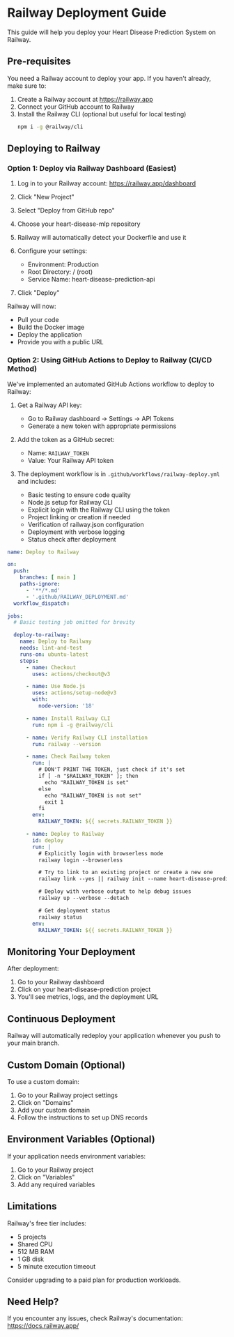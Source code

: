 # Railway Deployment Guide

This guide will help you deploy your Heart Disease Prediction System on Railway.

## Pre-requisites

You need a Railway account to deploy your app. If you haven't already, make sure to:

1. Create a Railway account at https://railway.app
2. Connect your GitHub account to Railway
3. Install the Railway CLI (optional but useful for local testing)
   ```bash
   npm i -g @railway/cli
   ```

## Deploying to Railway

### Option 1: Deploy via Railway Dashboard (Easiest)

1. Log in to your Railway account: https://railway.app/dashboard
2. Click "New Project"
3. Select "Deploy from GitHub repo"
4. Choose your heart-disease-mlp repository
5. Railway will automatically detect your Dockerfile and use it
6. Configure your settings:
   - Environment: Production
   - Root Directory: / (root)
   - Service Name: heart-disease-prediction-api

7. Click "Deploy"

Railway will now:
- Pull your code
- Build the Docker image
- Deploy the application
- Provide you with a public URL

### Option 2: Using GitHub Actions to Deploy to Railway (CI/CD Method)

We've implemented an automated GitHub Actions workflow to deploy to Railway:

1. Get a Railway API key:
   - Go to Railway dashboard -> Settings -> API Tokens
   - Generate a new token with appropriate permissions

2. Add the token as a GitHub secret:
   - Name: `RAILWAY_TOKEN`
   - Value: Your Railway API token

3. The deployment workflow is in `.github/workflows/railway-deploy.yml` and includes:
   - Basic testing to ensure code quality
   - Node.js setup for Railway CLI
   - Explicit login with the Railway CLI using the token
   - Project linking or creation if needed
   - Verification of railway.json configuration
   - Deployment with verbose logging
   - Status check after deployment

```yaml
name: Deploy to Railway

on:
  push:
    branches: [ main ]
    paths-ignore:
      - '**/*.md'
      - '.github/RAILWAY_DEPLOYMENT.md'
  workflow_dispatch:

jobs:
  # Basic testing job omitted for brevity

  deploy-to-railway:
    name: Deploy to Railway
    needs: lint-and-test
    runs-on: ubuntu-latest
    steps:
      - name: Checkout
        uses: actions/checkout@v3

      - name: Use Node.js
        uses: actions/setup-node@v3
        with:
          node-version: '18'

      - name: Install Railway CLI
        run: npm i -g @railway/cli

      - name: Verify Railway CLI installation
        run: railway --version

      - name: Check Railway token
        run: |
          # DON'T PRINT THE TOKEN, just check if it's set
          if [ -n "$RAILWAY_TOKEN" ]; then
            echo "RAILWAY_TOKEN is set"
          else
            echo "RAILWAY_TOKEN is not set"
            exit 1
          fi
        env:
          RAILWAY_TOKEN: ${{ secrets.RAILWAY_TOKEN }}

      - name: Deploy to Railway
        id: deploy
        run: |
          # Explicitly login with browserless mode
          railway login --browserless

          # Try to link to an existing project or create a new one
          railway link --yes || railway init --name heart-disease-prediction

          # Deploy with verbose output to help debug issues
          railway up --verbose --detach

          # Get deployment status
          railway status
        env:
          RAILWAY_TOKEN: ${{ secrets.RAILWAY_TOKEN }}
```

## Monitoring Your Deployment

After deployment:
1. Go to your Railway dashboard
2. Click on your heart-disease-prediction project
3. You'll see metrics, logs, and the deployment URL

## Continuous Deployment

Railway will automatically redeploy your application whenever you push to your main branch.

## Custom Domain (Optional)

To use a custom domain:
1. Go to your Railway project settings
2. Click on "Domains"
3. Add your custom domain
4. Follow the instructions to set up DNS records

## Environment Variables (Optional)

If your application needs environment variables:
1. Go to your Railway project
2. Click on "Variables"
3. Add any required variables

## Limitations

Railway's free tier includes:
- 5 projects
- Shared CPU
- 512 MB RAM
- 1 GB disk
- 5 minute execution timeout

Consider upgrading to a paid plan for production workloads.

## Need Help?

If you encounter any issues, check Railway's documentation:
https://docs.railway.app/
